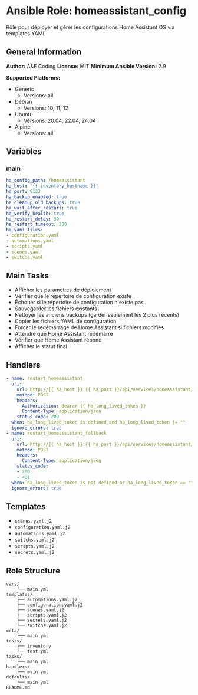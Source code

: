 # Ansible Role: homeassistant_config

Rôle pour déployer et gérer les configurations Home Assistant OS via templates YAML

## General Information

**Author:** A&E Coding
**License:** MIT
**Minimum Ansible Version:** 2.9

**Supported Platforms:**
- Generic
  - Versions: all
- Debian
  - Versions: 10, 11, 12
- Ubuntu
  - Versions: 20.04, 22.04, 24.04
- Alpine
  - Versions: all

## Variables

### main

```yaml
ha_config_path: /homeassistant
ha_host: '{{ inventory_hostname }}'
ha_port: 8123
ha_backup_enabled: true
ha_cleanup_old_backups: true
ha_wait_after_restart: true
ha_verify_health: true
ha_restart_delay: 30
ha_restart_timeout: 300
ha_yaml_files:
- configuration.yaml
- automations.yaml
- scripts.yaml
- scenes.yaml
- switchs.yaml

```

## Main Tasks

- Afficher les paramètres de déploiement
- Vérifier que le répertoire de configuration existe
- Échouer si le répertoire de configuration n'existe pas
- Sauvegarder les fichiers existants
- Nettoyer les anciens backups (garder seulement les 2 plus récents)
- Copier les fichiers YAML de configuration
- Forcer le redémarrage de Home Assistant si fichiers modifiés
- Attendre que Home Assistant redémarre
- Vérifier que Home Assistant répond
- Afficher le statut final

## Handlers

```yaml
- name: restart_homeassistant
  uri:
    url: http://{{ ha_host }}:{{ ha_port }}/api/services/homeassistant/restart
    method: POST
    headers:
      Authorization: Bearer {{ ha_long_lived_token }}
      Content-Type: application/json
    status_code: 200
  when: ha_long_lived_token is defined and ha_long_lived_token != ""
  ignore_errors: true
- name: restart_homeassistant_fallback
  uri:
    url: http://{{ ha_host }}:{{ ha_port }}/api/services/homeassistant/restart
    method: POST
    headers:
      Content-Type: application/json
    status_code:
    - 200
    - 401
  when: ha_long_lived_token is not defined or ha_long_lived_token == ""
  ignore_errors: true

```

## Templates

- `scenes.yaml.j2`
- `configuration.yaml.j2`
- `automations.yaml.j2`
- `switchs.yaml.j2`
- `scripts.yaml.j2`
- `secrets.yaml.j2`

## Role Structure

```
vars/
    └── main.yml
templates/
    ├── automations.yaml.j2
    ├── configuration.yaml.j2
    ├── scenes.yaml.j2
    ├── scripts.yaml.j2
    ├── secrets.yaml.j2
    └── switchs.yaml.j2
meta/
    └── main.yml
tests/
    ├── inventory
    └── test.yml
tasks/
    └── main.yml
handlers/
    └── main.yml
defaults/
    └── main.yml
README.md
```